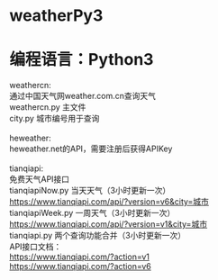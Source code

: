 # weatherPy3
# 编程语言：Python3
weathercn:</br>
通过中国天气网weather.com.cn查询天气</br>
weathercn.py 主文件</br>
city.py 城市编号用于查询</br>
</br>
heweather:</br>
heweather.net的API，需要注册后获得APIKey</br>
</br>
tianqiapi:</br>
免费天气API接口</br>
tianqiapiNow.py 当天天气（3小时更新一次）</br>
https://www.tianqiapi.com/api/?version=v6&city=城市</br>
tianqiapiWeek.py 一周天气（3小时更新一次）</br>
https://www.tianqiapi.com/api/?version=v1&city=城市</br>
tianqiapi.py 两个查询功能合并（3小时更新一次）</br>
API接口文档：</br>
https://www.tianqiapi.com/?action=v1</br>
https://www.tianqiapi.com/?action=v6</br>
